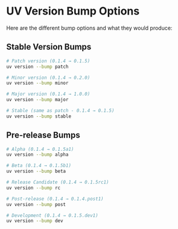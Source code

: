 # UV Version Bump Options

Here are the different bump options and what they would produce:

## Stable Version Bumps

``` bash
# Patch version (0.1.4 → 0.1.5)
uv version --bump patch

# Minor version (0.1.4 → 0.2.0)
uv version --bump minor

# Major version (0.1.4 → 1.0.0)
uv version --bump major

# Stable (same as patch - 0.1.4 → 0.1.5)
uv version --bump stable
```

## Pre-release Bumps

```bash
# Alpha (0.1.4 → 0.1.5a1)
uv version --bump alpha

# Beta (0.1.4 → 0.1.5b1)
uv version --bump beta

# Release Candidate (0.1.4 → 0.1.5rc1)
uv version --bump rc

# Post-release (0.1.4 → 0.1.4.post1)
uv version --bump post

# Development (0.1.4 → 0.1.5.dev1)
uv version --bump dev
```
